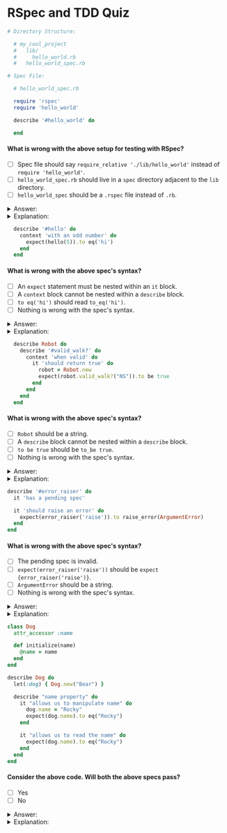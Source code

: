 # RSpec and TDD Quiz

```ruby
# Directory Structure:

  # my_cool_project
  #   lib/
  #     hello_world.rb
  #   hello_world_spec.rb

# Spec File:

  # hello_world_spec.rb

  require 'rspec'
  require 'hello_world'

  describe '#hello_world' do

  end
```

#### What is wrong with the above setup for testing with RSpec?</p>
- [ ] Spec file should say `require_relative './lib/hello_world'` instead of `require 'hello_world'`.
- [ ] `hello_world_spec.rb` should live in a `spec` directory adjacent to the `lib` directory.
- [ ] `hello_world_spec` should be a `.rspec` file instead of `.rb`.

<details><summary>Answer:</summary>

- `hello_world_spec.rb` should live in a `spec` directory adjacent to the `lib` directory.</details>
<details><summary>Explanation:</summary>

Your spec files should live in a `spec` directory adjacent to your `lib` directory that contains what is being tested.</details>


```ruby
  describe '#hello' do
    context 'with an odd number' do
      expect(hello(5)).to eq('hi')
    end
  end
```

#### What is wrong with the above spec's syntax?</p>
- [ ] An `expect` statement must be nested within an `it` block.
- [ ] A `context` block cannot be nested within a `describe` block.
- [ ] `to eq('hi')` should read `to_eq('hi')`.
- [ ] Nothing is wrong with the spec's syntax.

<details><summary>Answer:</summary>

- An `expect` statement must be nested within an `it` block.</details>

<details><summary>Explanation:</summary>

Remember that RSpec proper syntax!</details>



```ruby
  describe Robot do
    describe '#valid_walk?' do
      context 'when valid' do
        it 'should return true' do
          robot = Robot.new
          expect(robot.valid_walk?("NS")).to be true
        end
      end
    end
  end
```

#### What is wrong with the above spec's syntax?</p>
- [ ] `Robot` should be a string.
- [ ] A `describe` block cannot be nested within a `describe` block.
- [ ] `to be true` should be `to_be true`.
- [ ] Nothing is wrong with the spec's syntax.

<details><summary>Answer:</summary>

- Nothing is wrong with the spec's syntax.</details>

<details><summary>Explanation:</summary>

This spec looks good!</details>



```ruby
describe '#error_raiser' do
  it 'has a pending spec'

  it 'should raise an error' do
    expect(error_raiser('raise')).to raise_error(ArgumentError)
  end
end
```

#### What is wrong with the above spec's syntax?</p>
- [ ] The pending spec is invalid.
- [ ] `expect(error_raiser('raise'))` should be `expect {error_raiser('raise')}`.
- [ ] `ArgumentError` should be a string.
- [ ] Nothing is wrong with the spec's syntax.

<details><summary>Answer:</summary>

- `expect(error_raiser('raise'))` should be `expect {error_raiser('raise')}`.</details>

<details><summary>Explanation:</summary>

Remember to wrap any spec expected to raise an error in curly braces. This will effectively create a `begin` & `rescue` block for you.</details>



```ruby
class Dog
  attr_accessor :name

  def initialize(name)
    @name = name
  end
end

describe Dog do
  let(:dog) { Dog.new("Bear") }

  describe "name property" do
    it "allows us to manipulate name" do
      dog.name = "Rocky"
      expect(dog.name).to eq("Rocky")
    end

    it "allows us to read the name" do
      expect(dog.name).to eq("Rocky")
    end
  end
end
```

#### Consider the above code. Will both the above specs pass?</p>
- [ ] Yes
- [ ] No

<details><summary>Answer:</summary>

- No</details>
<details><summary>Explanation:</summary>

Remember that any state created with `let` will reset for each new `it` block. Resetting the state before each individual test can help make the test code easier to understand and use. If you needed to get around this limitation, however, you could replace the `let` with a `before(:all)` / `before(:context)`, which would run only once: `before(:all) {@dog = Dog.new("Bear")}`. (You would need to change the variables in the tests to `@dog` as well.)</details>